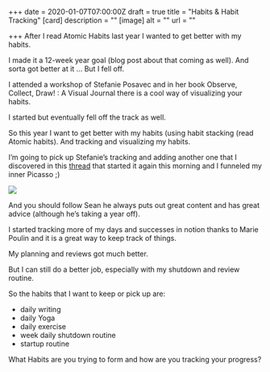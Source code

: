 +++
date = 2020-01-07T07:00:00Z
draft = true
title = "Habits & Habit Tracking"
[card]
description = ""
[image]
alt = ""
url = ""

+++
After I read Atomic Habits last year I wanted to get better with my habits. 

I made it a 12-week year goal (blog post about that coming as well). And sorta got better at it … But I fell off.

I attended a workshop of Stefanie Posavec and in her book Observe, Collect, Draw! : A Visual Journal there is a cool way of visualizing your habits.

I started but eventually fell off the track as well. 

So this year I want to get better with my habits (using habit stacking (read Atomic habits). And tracking and visualizing my habits.

I’m going to pick up Stefanie’s tracking and adding another one that I discovered in this [thread](https://twitter.com/BrendanHufford/status/1214205273826611200) that started it again this morning and I funneled my inner Picasso ;) 

![](https://res.cloudinary.com/civicvision/image/upload/f_auto,q_auto,w_auto,dpr_auto,c_limit/milafrerichs.com/articles/habit-tracking.jpg)

And you should follow Sean he always puts out great content and has great advice (although he’s taking a year off).

I started tracking more of my days and successes in notion thanks to Marie Poulin and it is a great way to keep track of things. 

My planning and reviews got much better.

But I can still do a better job, especially with my shutdown and review routine.

So the habits that I want to keep or pick up are:

* daily writing 
* daily Yoga 
* daily exercise
* week daily shutdown routine
* startup routine

What Habits are you trying to form and how are you tracking your progress?